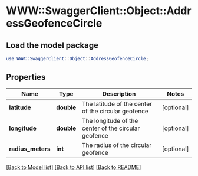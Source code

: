 # WWW::SwaggerClient::Object::AddressGeofenceCircle

## Load the model package
```perl
use WWW::SwaggerClient::Object::AddressGeofenceCircle;
```

## Properties
Name | Type | Description | Notes
------------ | ------------- | ------------- | -------------
**latitude** | **double** | The latitude of the center of the circular geofence | [optional] 
**longitude** | **double** | The longitude of the center of the circular geofence | [optional] 
**radius_meters** | **int** | The radius of the circular geofence | [optional] 

[[Back to Model list]](../README.md#documentation-for-models) [[Back to API list]](../README.md#documentation-for-api-endpoints) [[Back to README]](../README.md)



